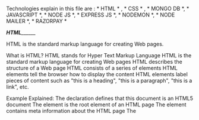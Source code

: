 Technologies explain in this file are : * HTML * , * CSS * , * MONGO DB *,
                                        * JAVASCRIPT *, * NODE JS *, * EXPRESS JS *,
                                        * NODEMON *, * NODE MAILER *, * RAZORPAY * 

*________________________________________________________________________________HTML______________________________________________________________________________________*

HTML is the standard markup language for creating Web pages.

What is HTML?
HTML stands for Hyper Text Markup Language
HTML is the standard markup language for creating Web pages
HTML describes the structure of a Web page
HTML consists of a series of elements
HTML elements tell the browser how to display the content
HTML elements label pieces of content such as "this is a heading", "this is a paragraph", "this is a link", etc.

Example Explained:
The <!DOCTYPE html> declaration defines that this document is an HTML5 document
The <html> element is the root element of an HTML page
The <head> element contains meta information about the HTML page
The <title> element specifies a title for the HTML page (which is shown in the browser's title bar or in the page's tab)
The <body> element defines the document's body, and is a container for all the visible contents, such as headings, paragraphs, images, hyperlinks, tables, lists, etc.
The <h1> element defines a large heading
The <p> element defines a paragraph
  
What is an HTML Element?
An HTML element is defined by a start tag, some content, and an end tag:
<tagname> Content goes here... </tagname>
  
The HTML element is everything from the start tag to the end tag:
<h1>My First Heading</h1>
<p>My first paragraph.</p>
  
Web Browsers:
The purpose of a web browser (Chrome, Edge, Firefox, Safari) is to read HTML documents and display them correctly.
A browser does not display the HTML tags, but uses them to determine how to display the document.

HTML History
Since the early days of the World Wide Web, there have been many versions of HTML:

Year	Version
1989	Tim Berners-Lee invented www
1991	Tim Berners-Lee invented HTML
1993	Dave Raggett drafted HTML+
1995	HTML Working Group defined HTML 2.0
1997	W3C Recommendation: HTML 3.2
1999	W3C Recommendation: HTML 4.01
2000	W3C Recommendation: XHTML 1.0
2008	WHATWG HTML5 First Public Draft
2012	WHATWG HTML5 Living Standard
2014	W3C Recommendation: HTML5
2016	W3C Candidate Recommendation: HTML 5.1
2017	W3C Recommendation: HTML5.1 2nd Edition
2017	W3C Recommendation: HTML5.2
  
 Reference link: https://www.w3schools.com/html/
  
  
*__________________________________________________________________________CSS_____________________________________________________________________________________________*
  
CSS Introduction:
CSS is the language we use to style a Web page.

What is CSS?
CSS stands for Cascading Style Sheets
CSS describes how HTML elements are to be displayed on screen, paper, or in other media
CSS saves a lot of work. It can control the layout of multiple web pages all at once
External stylesheets are stored in CSS files
  
Why Use CSS?
CSS is used to define styles for your web pages, including the design, layout and variations in display for different devices and screen sizes.

CSS Solved a Big Problem
HTML was NEVER intended to contain tags for formatting a web page!

HTML was created to describe the content of a web page, like:

<h1>This is a heading</h1>

<p>This is a paragraph.</p>

When tags like <font>, and color attributes were added to the HTML 3.2 specification, it started a nightmare for web developers.
Development of large websites, where fonts and color information were added to every single page, became a long and expensive process.
To solve this problem, the World Wide Web Consortium (W3C) created CSS.
CSS removed the style formatting from the HTML page!

CSS Saves a Lot of Work!
The style definitions are normally saved in external .css files.
With an external stylesheet file, you can change the look of an entire website by changing just one file!

 Reference link: https://www.w3schools.com/css/css_intro.asp

  
*_________________________________________________________________________MONGO DB_________________________________________________________________________________________*
  
MongoDB is a document database. It stores data in a type of JSON format called BSON.

If you are unfamiliar with JSON, check out our JSON tutorial.

A record in MongoDB is a document, which is a data structure composed of key value pairs similar to the structure of JSON objects.
  
A MongoDB Document
Records in a MongoDB database are called documents, and the field values may include numbers, strings, booleans, arrays, or even nested documents.

Learning by Examples
Our "Show MongoDB" tool makes it easy to demonstrate MongoDB. It shows both the code and the result.

Example
Find all documents that have a category of "news".

db.posts.find( {category: "News"} )

Reference link: https://www.w3schools.com/mongodb/
  
  
*_________________________________________________________________________JAVASCRIPT______________________________________________________________________________________*


JavaScript Tutorial
JavaScript is the world's most popular programming language.

JavaScript is the programming language of the Web.

JavaScript is easy to learn.

This tutorial will teach you JavaScript from basic to advanced.
 
 Why Study JavaScript?
JavaScript is one of the 3 languages all web developers must learn:

   1. HTML to define the content of web pages

   2. CSS to specify the layout of web pages

   3. JavaScript to program the behavior of web pages

This tutorial covers every version of JavaScript:

The Original JavaScript ES1 ES2 ES3 (1997-1999)
The First Main Revision ES5 (2009)
The Second Revision ES6 (2015)
All Yearly Additions (2016, 2017, 2018, 2019, 2020)
  
Reference link: https://www.w3schools.com/js/DEFAULT.asp
  
*_________________________________________________________________________NODE JS______________________________________________________________________________________*
  
 
Node.js Tutorial
Node.js is an open source server environment.

Node.js allows you to run JavaScript on the server.

Learning by Examples
Our "Show Node.js" tool makes it easy to learn Node.js, it shows both the code and the result.

Example
var http = require('http');

http.createServer(function (req, res) {
  res.writeHead(200, {'Content-Type': 'text/plain'});
  res.end('Hello World!');
}).listen(8080);

 Examples Running in the Command Line Interface
In this tutorial there will be some examples that are better explained by displaying the result in the command line interface.

When this happens, The "Show Node.js" tool will show the result in a black screen on the right:

Example
console.log('This example is different!');
console.log('The result is displayed in the Command Line Interface');
Click on the "Run example" button to see how it works.

My Learning
Track your progress with the free "My Learning" program here at W3Schools.

Log into your account, and start earning points!

This is an optional feature. You can study W3Schools without using My Learning.

Node.js Reference
Node.js has a set of built-in modules.

Built-in Modules

Reference link: https://www.w3schools.com/nodejs/
 
  
*_________________________________________________________________________EXPRESS JS______________________________________________________________________________________*
  

Express.js Tutorial
Express.js tutorial provides basic and advanced concepts of Express.js. Our Express.js tutorial is designed for beginners and professionals both.

Express.js is a web framework for Node.js. It is a fast, robust and asynchronous in nature.

Our Express.js tutorial includes all topics of Express.js such as Express.js installation on windows and linux, request object, response object, get method, post method, cookie management, scaffolding, file upload, template etc.

What is Express.js
Express is a fast, assertive, essential and moderate web framework of Node.js. You can assume express as a layer built on the top of the Node.js that helps manage a server and routes. It provides a robust set of features to develop web and mobile applications.
  
  Let's see some of the core features of Express framework:

It can be used to design single-page, multi-page and hybrid web applications.
It allows to setup middlewares to respond to HTTP Requests.
It defines a routing table which is used to perform different actions based on HTTP method and URL.
It allows to dynamically render HTML Pages based on passing arguments to templates.
Why use Express
Ultra fast I/O
Asynchronous and single threaded
MVC like structure
Robust API makes routing easy
  
Reference link: https://www.javatpoint.com/expressjs-tutorial
  
  
  
*_________________________________________________________________________NODEMON_________________________________________________________________________________________*
  nodemon
nodemon is a tool that helps develop Node.js based applications by automatically restarting the node application when file changes in the directory are detected.

nodemon does not require any additional changes to your code or method of development. nodemon is a replacement wrapper for node. To use nodemon, replace the word node on the command line when executing your script.
 
Installation
Either through cloning with git or by using npm (the recommended way):

npm install -g nodemon # or using yarn: yarn global add nodemon
And nodemon will be installed globally to your system path.

You can also install nodemon as a development dependency:

npm install --save-dev nodemon # or using yarn: yarn add nodemon -D
With a local installation, nodemon will not be available in your system path or you can't use it directly from the command line. Instead, the local installation of nodemon can be run by calling it from within an npm script (such as npm start) or using npx nodemon.

Usage
nodemon wraps your application, so you can pass all the arguments you would normally pass to your app:

nodemon [your node app]
For CLI options, use the -h (or --help) argument:

nodemon -h
Using nodemon is simple, if my application accepted a host and port as the arguments, I would start it as so:

nodemon ./server.js localhost 8080
Any output from this script is prefixed with [nodemon], otherwise all output from your application, errors included, will be echoed out as expected.

You can also pass the inspect flag to node through the command line as you would normally:

nodemon --inspect ./server.js 80
If you have a package.json file for your app, you can omit the main script entirely and nodemon will read the package.json for the main property and use that value as the app (ref).

nodemon will also search for the scripts.start property in package.json (as of nodemon 1.1.x).
  
  
  Reference link: https://www.npmjs.com/package/nodemon
  
  
 *_______________________________________________________________________NODE MAILER______________________________________________________________________________________*
  
  The Nodemailer Module
The Nodemailer module makes it easy to send emails from your computer.

The Nodemailer module can be downloaded and installed using npm:

C:\Users\Your Name>npm install nodemailer
After you have downloaded the Nodemailer module, you can include the module in any application:

var nodemailer = require('nodemailer');
Send an Email
Now you are ready to send emails from your server.

Use the username and password from your selected email provider to send an email.
  
  Reference link: https://www.w3schools.com/nodejs/nodejs_email.asp
  
  
*_________________________________________________________________________RAZORPAY________________________________________________________________________________________*
 
  What is Razorpay?
Razorpay is the in-between mode of payment which transact the payments to the other banks which are connected and available in all kinds of banks, credit, debit, wallets (Netflix, Airtel, Swiggy, and others).

Razorpay subscription also brings with it the useful feature of UPI autopay, nowadays transactions via cards are decreasing day by day due to digital payments. It helps in registered business also where payments get easier for others from different apps. After the pandemic and big break from the direct interaction, people have started to get more comfortable in digital payments where all the business has got a lot of upstream.

This platform of digital payment makes a link between many other apps in which one of the levels is crossed by Razorpay. Apart from the payment gateway, it provides more other benefits to the customers like Razorpay provides where it provides the merchant to automate bank transfer, invoices, and the account for the payroll.

Razorpay capital provides a loan for the business to avoid your cash flow. It benefits all the small business and cashier flow for the people. It helps businesses to make their market place and make available working capital rolls. Now if we come how does it work?
  
  
How does Razorpay Work?
Razorpay makes payment convenient for others through different transaction mode if we discuss in normal terms as the Razorpay app first transact the money from the authorised bank with all details after that it provides that amount to the digital marketing app so when the user starts online payment the marketing app get the money from the Razorpay app this how digitally it makes flow. Now Razorpay provides service of loans also for small businesses to grow and lend money to avoid the cashier flow, they help in small business-like freelancers, entrepreneurs, enterprises and other businesses.

Mostly this Razorpay is freely used in India and companies like India Mart intermesh limited, Ample technologies, Brio technologies private limited, Savari car rentals Private limited. While using a Razorpay account a person can receive transactions from the customers online to activate your Razorpay account. Following are the processes that have to be followed to activate your account in Razorpay. It just takes a few minutes from your clock to enjoy your Hassle free transaction.
  
Standard Plan
Login into your Razorpay account to access your dashboard, click on the activate account option in the menu panel, for business purpose you have to fill in some details regarding it like your business type, full business name, billing label, your identification proof, website/app, etc. after providing all the details click on the activate account.

Another beneficiary plans are there for customers who plan for their business purpose. The first one is The Standard Plan. This plan mostly works for small business start-ups. It takes 2% transaction fee + GST on every transaction made by the consumer from its credit, debit, wallets like UPI, airtel app, etc. 3% transaction + GST on every transaction made using diners and AMEX cards, other international cards and business credits.

Enterprise Plan
The other plan is The Enterprise Plan this plan mostly available for the business those who are based on daily transaction bases for this type of plan the Razorpay pay provide little bit more facilities like it provide 24x7 priority support, plan activation in 24 hours and an account manager for a separate account who can give instant support to the individual account, besides the nominal charges it does not take any charges for setting up free or annual maintenance charges. Making it a widely used payment gateway in India.

There are many different reasons to use Razorpay because it lent capital for your start-ups without an exchange it or any collateral or personal guarantees according to your business only it provides you that kind of facilities like your own account manager for an individual account, time updated and help service according to your account needs, it does not require any type of arrears.
  
Bottom Line
Choosing Razorpay will not lend you any kind of disadvantage. Every type of generation can have a chance to stand in the market now and have back support with Razorpay to prove themselves. Apart from people, it has made each one of our lives easier in the digital world for payment support. After the big crises in the pandemic our nation has been more updated with such type of companies.
  
  
 Reference link: https://www.quora.com/What-is-Razorpay
 
